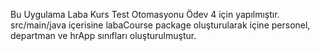 Bu Uygulama Laba Kurs Test Otomasyonu Ödev 4 için yapılmıştır.
src/main/java içerisine labaCourse package oluşturularak içine personel, departman ve hrApp sınıfları oluşturulmuştur.
